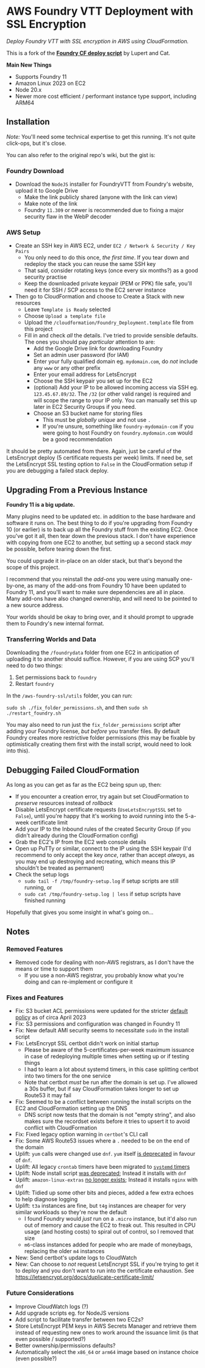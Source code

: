 # AWS Foundry VTT Deployment with SSL Encryption

_Deploy Foundry VTT with SSL encryption in AWS using CloudFormation._

This is a fork of the [**Foundry CF deploy script**](https://github.com/cat-box/aws-foundry-ssl) by Lupert and Cat.

**Main New Things**

- Supports Foundry 11
- Amazon Linux 2023 on EC2
- Node 20.x
- Newer more cost efficient / performant instance type support, including ARM64

## Installation

_Note:_ You'll need some technical expertise to get this running. It's not quite click-ops, but it's close.

You can also refer to the original repo's wiki, but the gist is:

### Foundry Download

- Download the `NodeJS` installer for FoundryVTT from Foundry's website, upload it to Google Drive
  - Make the link publicly shared (anyone with the link can view)
  - Make note of the link
  - Foundry `11.309` or newer is recommended due to fixing a major security flaw in the WebP decoder

### AWS Setup

- Create an SSH key in AWS EC2, under `EC2 / Network & Security / Key Pairs`
  - You only need to do this once, _the first time_. If you tear down and redeploy the stack you can reuse the same SSH key
  - That said, consider rotating keys (once every six months?) as a good security practise
  - Keep the downloaded private keypair (PEM or PPK) file safe, you'll need it for SSH / SCP access to the EC2 server instance
- Then go to CloudFormation and choose to Create a Stack with new resources
  - Leave `Template is Ready` selected
  - Choose `Upload a template file`
  - Upload the `/cloudformation/Foundry_Deployment.template` file from this project
  - Fill in and check _all_ the details. I've tried to provide sensible defaults. The ones you should pay _particular_ attention to are:
    - Add the Google Drive link for downloading Foundry
    - Set an admin user password (for IAM)
    - Enter your fully qualified domain eg. `mydomain.com`, do _not_ include any `www` or any other prefix
    - Enter your email address for LetsEncrypt
    - Choose the SSH keypair you set up for the EC2
    - (optional) Add your IP to be allowed incoming access via SSH eg. `123.45.67.89/32`. The `/32` (or other valid range) is required and will scope the range to your IP only. You can manually set this up later in EC2 Security Groups if you need.
    - Choose an S3 bucket name for storing files
      - This must be _globally unique_ and not use `.`
      - If you're unsure, something like `foundry-mydomain-com` if you were going to host Foundry on `foundry.mydomain.com` would be a good recommendation

It should be pretty automated from there. Again, just be careful of the LetsEncrypt deploy (5 certificate requests per week) limits. If need be, set the LetsEncrypt SSL testing option to `False` in the CloudFormation setup if you are debugging a failed stack deploy.

## Upgrading From a Previous Instance

**Foundry 11 is a big update.**

Many plugins need to be updated etc. in addition to the base hardware and software it runs on. The best thing to do if you're upgrading from Foundry 10 (or earlier) is to back up all the Foundry stuff from the existing EC2. Once you've got it all, then tear down the previous stack. I don't have experience with copying from one EC2 to another, but setting up a second stack _may_ be possible, before tearing down the first.

You could upgrade it in-place on an older stack, but that's beyond the scope of this project.

I recommend that you reinstall the _add-ons_ you were using manually one-by-one, as many of the add-ons from Foundry 10 have been updated to Foundry 11, and you'll want to make sure dependencies are all in place. Many add-ons have also changed ownership, and will need to be pointed to a new source address.

Your worlds should be okay to bring over, and it should prompt to upgrade them to Foundry's new internal format.

### Transferring Worlds and Data

Downloading the `/foundrydata` folder from one EC2 in anticipation of uploading it to another should suffice. However, if you are using SCP you'll need to do two things:

1. Set permissions back to `foundry`
2. Restart `foundry`

In the `/aws-foundry-ssl/utils` folder, you can run:

`sudo sh ./fix_folder_permissions.sh`, and then
`sudo sh ./restart_foundry.sh`

You may also need to run just the `fix_folder_permissions` script after adding your Foundry license, _but before_ you transfer files. By default Foundry creates more restrictive folder permissions (this may be fixable by optimistically creating them first with the install script, would need to look into this).

## Debugging Failed CloudFormation

As long as you can get as far as the EC2 being spun up, then:

- If you encounter a creation error, try again but set CloudFormation to _preserve_ resources instead of _rollback_
- Disable LetsEncrypt certificate requests (`UseLetsEncryptSSL` set to `False`), until you're happy that it's working to avoid running into the 5-a-week certificate limit
- Add your IP to the Inbound rules of the created Security Group (if you didn't already during the CloudFormation config)
- Grab the EC2's IP from the EC2 web console details
- Open up PuTTy or similar, connect to the IP using the SSH keypair (I'd recommend to only accept the key _once_, rather than accept _always_, as you may end up destroying and recreating, which means this IP shouldn't be treated as permanent)
- Check the setup logs
  - `sudo tail -f /tmp/foundry-setup.log` if setup scripts are still running, or
  - `sudo cat /tmp/foundry-setup.log | less` if setup scripts have finished running

Hopefully that gives you some insight in what's going on...

## Notes

### Removed Features

- Removed code for dealing with non-AWS registrars, as I don't have the means or time to support them
  - If you use a non-AWS registrar, you probably know what you're doing and can re-implement or configure it

### Fixes and Features

- Fix: S3 bucket ACL permissions were updated for the stricter [default policy](https://aws.amazon.com/about-aws/whats-new/2022/12/amazon-s3-automatically-enable-block-public-access-disable-access-control-lists-buckets-april-2023/) as of circa April 2023
- Fix: S3 permissions and configuration was changed in Foundry 11
- Fix: New default AMI security seems to necessitate `sudo` in the install script
- Fix: LetsEncrypt SSL certbot didn't work on initial startup
  - Please be aware of the 5-certificates-per-week maximum issuance in case of redeploying multiple times when setting up or if testing things
  - I had to learn a lot about systemd timers, in this case splitting certbot into two timers for the one service
  - Note that certbot _must_ be run after the domain is set up. I've allowed a 30s buffer, but if say CloudFormation takes longer to set up Route53 it may fail
- Fix: Seemed to be a conflict between running the install scripts on the EC2 and CloudFormation setting up the DNS
  - DNS script now tests that the domain is not "empty string", and also makes sure the recordset exists before it tries to upsert it to avoid conflict with CloudFormation
- Fix: Fixed legacy option warning in `certbot`'s CLI call
- Fix: Some AWS Route53 issues where a `.` needed to be on the end of the domain
- Uplift: `yum` calls were changed use `dnf`. `yum` itself [is deprecated](https://github.com/rpm-software-management/yum) in favour of `dnf`.
- Uplift: All legacy `crontab` timers have been migrated to [`systemd` timers](https://wiki.archlinux.org/title/Systemd/Timers)
- Uplift: Node install script [was deprecated](https://github.com/nodesource/distributions); Instead it installs with `dnf`
- Uplift: `amazon-linux-extras` [no longer exists](https://aws.amazon.com/linux/amazon-linux-2023/faqs/); Instead it installs `nginx` with `dnf`
- Uplift: Tidied up some other bits and pieces, added a few extra echoes to help diagnose logging
- Uplift: `t3a` instances are fine, but `t4g` instances are cheaper for very similar workloads so they're now the default
  - I found Foundry would _just_ run on a `.micro` instance, but it'd also run out of memory and cause the EC2 to freak out. This resulted in CPU usage (and hosting costs) to spiral out of control, so I removed that size
  - `m6`-class instances added for people who are made of moneybags, replacing the older `m4` instances
- New: Send certbot's update logs to CloudWatch
- New: Can choose to _not_ request LetsEncrypt SSL if you're trying to get it to deploy and you don't want to run into the certificate exhaustion. See https://letsencrypt.org/docs/duplicate-certificate-limit/

### Future Considerations

- Improve CloudWatch logs (?)
- Add upgrade scripts eg. for NodeJS versions
- Add script to facilitate transfer between two EC2s?
- Store LetsEncrypt PEM keys in AWS Secrets Manager and retrieve them instead of requesting new ones to work around the issuance limit (is that even possible / supported?)
- Better ownership/permissions defaults?
- Automatically select the `x86_64` or `arm64` image based on instance choice (even possible?)
